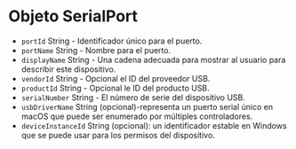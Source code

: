 # Objeto SerialPort

* `portId` String - Identificador único para el puerto.
* `portName` String - Nombre para el puerto.
* `displayName` String - Una cadena adecuada para mostrar al usuario para describir este dispositivo.
* `vendorId` String - Opcional el ID del proveedor USB.
* `productId` String - Opcional le ID del producto USB.
* `serialNumber` String - El número de serie del dispositivo USB.
* `usbDriverName` String (opcional)-representa un puerto serial único en macOS que puede ser enumerado por múltiples controladores.
* `deviceInstanceId` String (opcional): un identificador estable en Windows que se puede usar para los permisos del dispositivo.
